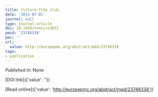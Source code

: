 ```yaml
---
title: Culture-free club.
date: '2013-07-01'
journal: null
type: journal-article
doi: 10.1038/nrmicro3052
pmid: '23748338'
pmc: ''
url:
  value: http://europepmc.org/abstract/med/23748338
tags:
- publication
---
```


*Published in*: None

[DOI link]({'value': ''})

[Read online]({'value': 'http://europepmc.org/abstract/med/23748338'})


